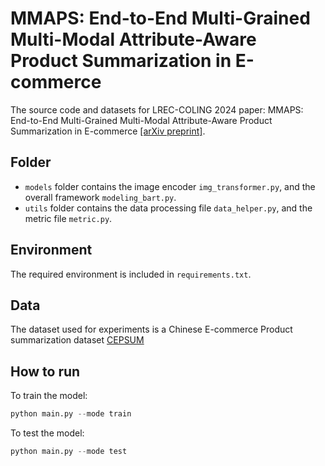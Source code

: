 # MMAPS: **End-to-End Multi-Grained Multi-Modal Attribute-Aware Product Summarization in E-commerce**

The source code and datasets for LREC-COLING 2024 paper: MMAPS: End-to-End Multi-Grained Multi-Modal Attribute-Aware Product Summarization in E-commerce [[arXiv preprint]](https://arxiv.org/abs/2308.11351).

## Folder
- `models` folder contains the image encoder `img_transformer.py`, and the overall framework `modeling_bart.py`.
- `utils` folder contains the data processing file `data_helper.py`, and the metric file `metric.py`.

## Environment

The required environment is included in `requirements.txt`.

## Data

The dataset used for experiments is a Chinese E-commerce Product summarization dataset [CEPSUM](https://github.com/hrlinlp/cepsum)

## How to run

To train the model:

```python
python main.py --mode train
```

To test the model:

```python
python main.py --mode test
```
